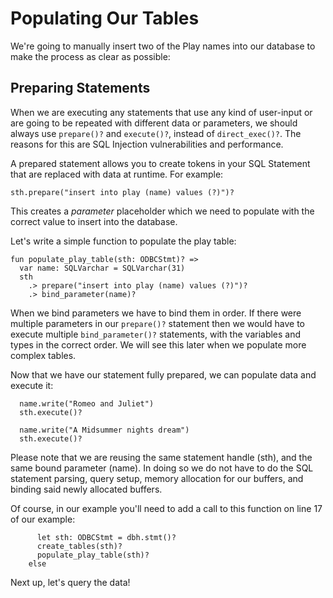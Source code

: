 # Populating Our Tables

We're going to manually insert two of the Play names into our database to make the process as clear as possible:

## Preparing Statements

When we are executing any statements that use any kind of user-input or are going to be repeated with different data or parameters, we should always use `prepare()?` and `execute()?`, instead of `direct_exec()?`. The reasons for this are SQL Injection vulnerabilities and performance.

A prepared statement allows you to create tokens in your SQL Statement that are replaced with data at runtime. For example:

```pony
sth.prepare("insert into play (name) values (?)")?
```

This creates a _parameter_ placeholder which we need to populate with the correct value to insert into the database.

Let's write a simple function to populate the play table:

```pony
fun populate_play_table(sth: ODBCStmt)? =>
  var name: SQLVarchar = SQLVarchar(31)
  sth
    .> prepare("insert into play (name) values (?)")?
    .> bind_parameter(name)?
```

When we bind parameters we have to bind them in order.  If there were multiple parameters in our `prepare()?` statement then we would have to execute multiple `bind_parameter()?` statements, with the variables and types in the correct order. We will see this later when we populate more complex tables.

Now that we have our statement fully prepared, we can populate data and execute it:

```pony
  name.write("Romeo and Juliet")
  sth.execute()?

  name.write("A Midsummer nights dream")
  sth.execute()?
```

Please note that we are reusing the same statement handle (sth), and the same bound parameter (name). In doing so we do not have to do the SQL statement parsing, query setup, memory allocation for our buffers, and binding said newly allocated buffers.

Of course, in our example you'll need to add a call to this function on line 17 of our example:

```pony
      let sth: ODBCStmt = dbh.stmt()?
      create_tables(sth)?
      populate_play_table(sth)?
    else
```

Next up, let's query the data!
